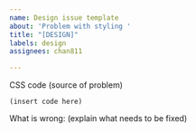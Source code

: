 ```yaml
---
name: Design issue template
about: 'Problem with styling '
title: "[DESIGN]"
labels: design
assignees: chan811

---
```


CSS code (source of problem)
```
(insert code here)
```

What is wrong: (explain what needs to be fixed)
